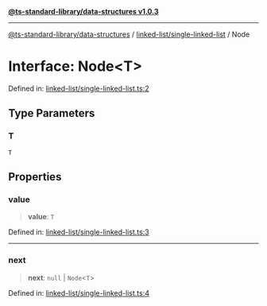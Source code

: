 [**@ts-standard-library/data-structures v1.0.3**](../../../README.md)

***

[@ts-standard-library/data-structures](../../../modules.md) / [linked-list/single-linked-list](../README.md) / Node

# Interface: Node\<T\>

Defined in: [linked-list/single-linked-list.ts:2](https://github.com/gabaudette/ts-stdlib/blob/f3564012967e497619352a1e83b33c59ea25d02c/packages/data-structures/src/linked-list/single-linked-list.ts#L2)

## Type Parameters

### T

`T`

## Properties

### value

> **value**: `T`

Defined in: [linked-list/single-linked-list.ts:3](https://github.com/gabaudette/ts-stdlib/blob/f3564012967e497619352a1e83b33c59ea25d02c/packages/data-structures/src/linked-list/single-linked-list.ts#L3)

***

### next

> **next**: `null` \| `Node`\<`T`\>

Defined in: [linked-list/single-linked-list.ts:4](https://github.com/gabaudette/ts-stdlib/blob/f3564012967e497619352a1e83b33c59ea25d02c/packages/data-structures/src/linked-list/single-linked-list.ts#L4)
